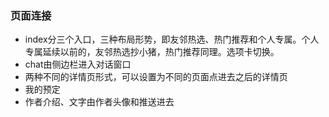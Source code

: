 ### 页面连接
* index分三个入口，三种布局形势，即友邻热选、热门推荐和个人专属。个人专属延续以前的，友邻热选抄小猪，热门推荐同理。选项卡切换。
* chat由侧边栏进入对话窗口
* 两种不同的详情页形式，可以设置为不同的页面点进去之后的详情页
* 我的预定
* 作者介绍、文字由作者头像和推送进去